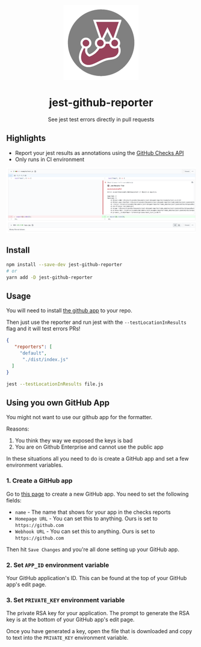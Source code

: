 <div align="center">
  <img  height="200"
    src="./logo.jpg">
  <h1>jest-github-reporter</h1>
  <p>See jest test errors directly in pull requests</p>
</div>

## Highlights

- Report your jest results as annotations using the [GitHub Checks API](https://developer.github.com/v3/checks/)
- Only runs in CI environment

![Example of annotations being included in a pull request](./example.png)

## Install

```sh
npm install --save-dev jest-github-reporter
# or
yarn add -D jest-github-reporter
```

## Usage

You will need to install [the github app](https://github.com/apps/jest-results) to your repo.

Then just use the reporter and run jest with the `--testLocationInResults` flag and it will test errors PRs!

```json
{
   "reporters": [
     "default",
      "./dist/index.js"
  ]
}
```

```sh
jest --testLocationInResults file.js
```

## Using you own GitHub App

You might not want to use our github app for the formatter.

Reasons:

1. You think they way we exposed the keys is bad
2. You are on Github Enterprise and cannot use the public app

In these situations all you need to do is create a GitHub app and set a few environment variables.

### 1. Create a GitHub app

Go to [this page](https://github.com/settings/apps) to create a new GitHub app. You need to set the following fields:

- `name` - The name that shows for your app in the checks reports
- `Homepage URL` - You can set this to anything. Ours is set to `https://github.com`
- `Webhook URL` - You can set this to anything. Ours is set to `https://github.com`

Then hit `Save Changes` and you're all done setting up your GitHub app.

### 2. Set `APP_ID` environment variable

Your GitHub application's ID. This can be found at the top of your GitHub app's edit page.

### 3. Set `PRIVATE_KEY` environment variable

The private RSA key for your application. The prompt to generate the RSA key is at the bottom of your GitHub app's edit page.

Once you have generated a key, open the file that is downloaded and copy to text into the `PRIVATE_KEY` environment variable.
